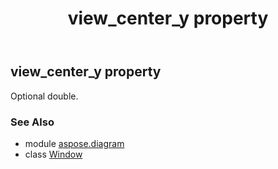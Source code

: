 ﻿---
title: view_center_y property
second_title: Aspose.Diagram for Python via .NET API References
description: 
type: docs
weight: 260
url: /python-net/aspose.diagram/window/view_center_y/
is_root: false
---

## view_center_y property


Optional double.

### See Also
* module [aspose.diagram](../../)
* class [Window](/diagram/python-net/aspose.diagram/window)
